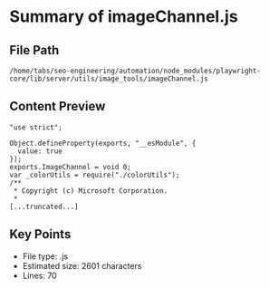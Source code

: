# Summary of imageChannel.js
  
## File Path
`/home/tabs/seo-engineering/automation/node_modules/playwright-core/lib/server/utils/image_tools/imageChannel.js`

## Content Preview
```
"use strict";

Object.defineProperty(exports, "__esModule", {
  value: true
});
exports.ImageChannel = void 0;
var _colorUtils = require("./colorUtils");
/**
 * Copyright (c) Microsoft Corporation.
 *
[...truncated...]
```

## Key Points
- File type: .js
- Estimated size: 2601 characters
- Lines: 70
